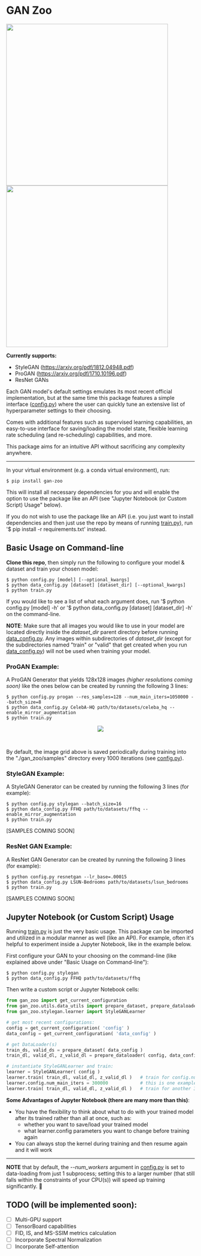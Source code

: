# GAN Zoo

<p align="left">
<img align="center" src ="https://github.com/sidward14/gan-zoo/raw/master/examples/gif/106.png" height="432" width="432"/>
<img align="center" src ="https://github.com/sidward14/gan-zoo/raw/master/examples/gif/672.png" height="432" width="432"/>
</p>

__Currently supports:__
+ StyleGAN (https://arxiv.org/pdf/1812.04948.pdf)
+ ProGAN (https://arxiv.org/pdf/1710.10196.pdf)
+ ResNet GANs

Each GAN model's default settings emulates its most recent official implementation, but at the same time this package features a simple interface ([config.py](./gan_zoo/config.py)) where the user can quickly tune an extensive list of hyperparameter settings to their choosing.

Comes with additional features such as supervised learning capabilities, an easy-to-use interface for saving/loading the model state, flexible learning rate scheduling (and re-scheduling) capabilities, and more.

This package aims for an intuitive API without sacrificing any complexity anywhere.

--------------------------------------------------------------------------------

In your virtual environment (e.g. a conda virtual environment), run:
  ~~~
  $ pip install gan-zoo
  ~~~
This will install all necessary dependencies for you and will enable the option to use the package like an API (see "Jupyter Notebook (or Custom Script) Usage" below).

If you do not wish to use the package like an API (i.e. you just want to install dependencies and then just use the repo by means of running [train.py](./gan_zoo/train.py)), run '$ pip install -r requirements.txt' instead.

## Basic Usage on Command-line

__Clone this repo__, then simply run the following to configure your model & dataset and train your chosen model:
  ~~~
  $ python config.py [model] [--optional_kwargs]
  $ python data_config.py [dataset] [dataset_dir] [--optional_kwargs]
  $ python train.py
  ~~~
If you would like to see a list of what each argument does, run '$ python config.py [model] -h' or '$ python data_config.py [dataset] [dataset_dir] -h' on the command-line.

__NOTE__: Make sure that all images you would like to use in your model are located directly inside the _dataset_dir_ parent directory before running [data_config.py](./gan_zoo/data_config.py). Any images within subdirectories of _dataset_dir_ (except for the subdirectories named "train" or "valid" that get created when you run [data_config.py](./gan_zoo/data_config.py)) will not be used when training your model.

### ProGAN Example:

A ProGAN Generator that yields 128x128 images _(higher resolutions coming soon)_ like the ones below can be created by running the following 3 lines:
  ~~~
  $ python config.py progan --res_samples=128 --num_main_iters=1050000 --batch_size=8
  $ python data_config.py CelebA-HQ path/to/datasets/celeba_hq --enable_mirror_augmentation
  $ python train.py
  ~~~

  <p align="center">
  <img align="center" src ="https://github.com/sidward14/gan-zoo/raw/master/examples/gif/image_grids.gif"/>
  </p>
  <br>

By default, the image grid above is saved periodically during training into the "./gan_zoo/samples" directory every 1000 iterations (see [config.py](./gan_zoo/config.py)).

### StyleGAN Example:

A StyleGAN Generator can be created by running the following 3 lines (for example):
  ~~~
  $ python config.py stylegan --batch_size=16
  $ python data_config.py FFHQ path/to/datasets/ffhq --enable_mirror_augmentation
  $ python train.py
  ~~~

  [SAMPLES COMING SOON]

### ResNet GAN Example:

A ResNet GAN Generator can be created by running the following 3 lines (for example):
  ~~~
  $ python config.py resnetgan --lr_base=.00015
  $ python data_config.py LSUN-Bedrooms path/to/datasets/lsun_bedrooms
  $ python train.py
  ~~~

  [SAMPLES COMING SOON]



## Jupyter Notebook (or Custom Script) Usage

Running [train.py](./gan_zoo/train.py) is just the very basic usage. This package can be imported and utilized in a modular manner as well (like an API). For example, often it's helpful to experiment inside a Jupyter Notebook, like in the example below.

  First configure your GAN to your choosing on the command-line (like explained above under "Basic Usage on Command-line"):
  ~~~
  $ python config.py stylegan
  $ python data_config.py FFHQ path/to/datasets/ffhq
  ~~~

  Then write a custom script or Jupyter Notebook cells:
  ```python
  from gan_zoo import get_current_configuration
  from gan_zoo.utils.data_utils import prepare_dataset, prepare_dataloader
  from gan_zoo.stylegan.learner import StyleGANLearner

  # get most recent configurations:
  config = get_current_configuration( 'config' )
  data_config = get_current_configuration( 'data_config' )

  # get DataLoader(s)
  train_ds, valid_ds = prepare_dataset( data_config )
  train_dl, valid_dl, z_valid_dl = prepare_dataloader( config, data_config, train_ds, valid_ds )

  # instantiate StyleGANLearner and train:
  learner = StyleGANLearner( config )
  learner.train( train_dl, valid_dl, z_valid_dl )   # train for config.num_main_iters iterations
  learner.config.num_main_iters = 300000            # this is one example of changing your instantiated learner's configurations
  learner.train( train_dl, valid_dl, z_valid_dl )   # train for another 300000 iterations
  ```

__Some Advantages of Jupyter Notebook (there are many more than this)__:
+ You have the flexibility to think about what to do with your trained model after its trained rather than all at once, such as:
  + whether you want to save/load your trained model
  + what learner.config parameters you want to change before training again
+ You can always stop the kernel during training and then resume again and it will work

--------------------------------------------------------------------------------

__NOTE__ that by default, the _--num_workers_ argument in [config.py](./gan_zoo/config.py) is set to data-loading from just 1 subprocess; setting this to a larger number (that still falls within the constraints of your CPU(s)) will speed up training significantly. :slightly_smiling_face:

## TODO (will be implemented soon):
- [ ] Multi-GPU support
- [ ] TensorBoard capabilities
- [ ] FID, IS, and MS-SSIM metrics calculation
- [ ] Incorporate Spectral Normalization
- [ ] Incorporate Self-attention